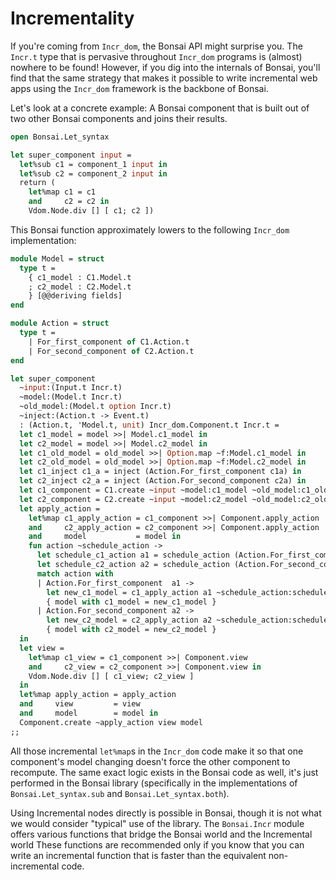 # Incrementality

If you're coming from `Incr_dom`, the Bonsai API might surprise you.  The
`Incr.t` type that is pervasive throughout `Incr_dom` programs is (almost)
nowhere to be found!  However, if you dig into the internals of Bonsai, you'll
find that the same strategy that makes it possible to write incremental web
apps using the `Incr_dom` framework is the backbone of Bonsai.

Let's look at a concrete example: A Bonsai component that is built out of two
other Bonsai components and joins their results.

```ocaml
open Bonsai.Let_syntax

let super_component input = 
  let%sub c1 = component_1 input in
  let%sub c2 = component_2 input in
  return (
    let%map c1 = c1 
    and     c2 = c2 in 
    Vdom.Node.div [] [ c1; c2 ])
```

This Bonsai function approximately lowers to the following `Incr_dom` implementation:

```ocaml
module Model = struct 
  type t = 
    { c1_model : C1.Model.t
    ; c2_model : C2.Model.t
    } [@@deriving fields]
end

module Action = struct 
  type t = 
    | For_first_component of C1.Action.t
    | For_second_component of C2.Action.t
end

let super_component 
  ~input:(Input.t Incr.t)
  ~model:(Model.t Incr.t)
  ~old_model:(Model.t option Incr.t)
  ~inject:(Action.t -> Event.t)
  : (Action.t, 'Model.t, unit) Incr_dom.Component.t Incr.t =
  let c1_model = model >>| Model.c1_model in 
  let c2_model = model >>| Model.c2_model in 
  let c1_old_model = old_model >>| Option.map ~f:Model.c1_model in 
  let c2_old_model = old_model >>| Option.map ~f:Model.c2_model in 
  let c1_inject c1_a = inject (Action.For_first_component c1a) in 
  let c2_inject c2_a = inject (Action.For_second_component c2a) in 
  let c1_component = C1.create ~input ~model:c1_model ~old_model:c1_old_model ~inject:c1_inject in
  let c2_component = C2.create ~input ~model:c2_model ~old_model:c2_old_model ~inject:c2_inject in 
  let apply_action = 
    let%map c1_apply_action = c1_component >>| Component.apply_action
    and     c2_apply_action = c2_component >>| Component.apply_action
    and     model           = model in
    fun action ~schedule_action -> 
      let schedule_c1_action a1 = schedule_action (Action.For_first_component  a1) in 
      let schedule_c2_action a2 = schedule_action (Action.For_second_component a2) in 
      match action with 
      | Action.For_first_component  a1 -> 
        let new_c1_model = c1_apply_action a1 ~schedule_action:schedule_c1_action in 
        { model with c1_model = new_c1_model }
      | Action.For_second_component a2 -> 
        let new_c2_model = c2_apply_action a2 ~schedule_action:schedule_c2_action in 
        { model with c2_model = new_c2_model }
  in 
  let view = 
    let%map c1_view = c1_component >>| Component.view 
    and     c2_view = c2_component >>| Component.view in 
    Vdom.Node.div [] [ c1_view; c2_view ] 
  in 
  let%map apply_action = apply_action 
  and     view         = view 
  and     model        = model in 
  Component.create ~apply_action view model
;;
```

All those incremental `let%map`s in the `Incr_dom` code make it so that one
component's model changing doesn't force the other component to recompute.  The
same exact logic exists in the Bonsai code as well, it's just performed in the 
Bonsai library (specifically in the implementations of `Bonsai.Let_syntax.sub`
and `Bonsai.Let_syntax.both`).

Using Incremental nodes directly is possible in Bonsai, though it is not what
we would consider "typical" use of the library.  The `Bonsai.Incr` module
offers various functions that bridge the Bonsai world and the Incremental world
These functions are recommended only if you know that you can write an
incremental function that is faster than the equivalent non-incremental code.

